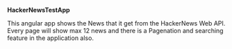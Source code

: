 **HackerNewsTestApp**

This angular app shows the News that it get from the HackerNews Web API. Every page will show max 12 news and there is a Pagenation and searching feature in the application also.
